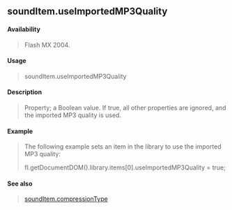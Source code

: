 ## soundItem.useImportedMP3Quality

#### Availability

> Flash MX 2004.

#### Usage

> soundItem.useImportedMP3Quality

#### Description

> Property; a Boolean value. If true, all other properties are ignored, and the imported MP3 quality is used.

#### Example

> The following example sets an item in the library to use the imported MP3 quality:
>
> fl.getDocumentDOM().library.items\[0\].useImportedMP3Quality = true;

#### See also

> [soundItem.compressionType](#_bookmark831)
